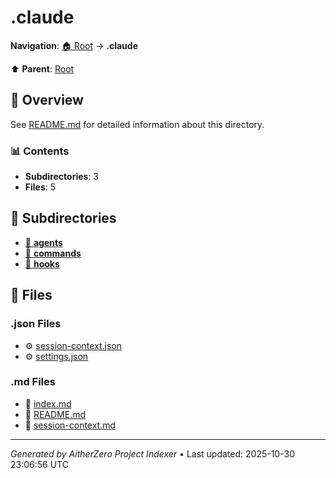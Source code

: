 # .claude

**Navigation**: [🏠 Root](../index.md) → **.claude**

⬆️ **Parent**: [Root](../index.md)

## 📖 Overview

See [README.md](./README.md) for detailed information about this directory.

### 📊 Contents

- **Subdirectories**: 3
- **Files**: 5

## 📁 Subdirectories

- [📂 **agents**](./agents/index.md)
- [📂 **commands**](./commands/index.md)
- [📂 **hooks**](./hooks/index.md)

## 📄 Files

### .json Files

- ⚙️ [session-context.json](./session-context.json)
- ⚙️ [settings.json](./settings.json)

### .md Files

- 📝 [index.md](./index.md)
- 📝 [README.md](./README.md)
- 📝 [session-context.md](./session-context.md)

---

*Generated by AitherZero Project Indexer* • Last updated: 2025-10-30 23:06:56 UTC


